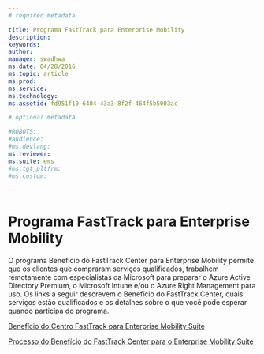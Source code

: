 ```yaml
---
# required metadata

title: Programa FastTrack para Enterprise Mobility
description:
keywords:
author: 
manager: swadhwa
ms.date: 04/28/2016
ms.topic: article
ms.prod:
ms.service:
ms.technology:
ms.assetid: fd951f10-6404-43a3-8f2f-464f5b5003ac

# optional metadata

#ROBOTS:
#audience:
#ms.devlang:
ms.reviewer: 
ms.suite: ems
#ms.tgt_pltfrm:
#ms.custom:

---
```


# Programa FastTrack para Enterprise Mobility
O programa Benefício do FastTrack Center para Enterprise Mobility permite que os clientes que compraram serviços qualificados, trabalhem remotamente com especialistas da Microsoft para preparar o Azure Active Directory Premium, o Microsoft Intune e/ou o Azure Right Management para uso. Os links a seguir descrevem o Benefício do FastTrack Center, quais serviços estão qualificados e os detalhes sobre o que você pode esperar quando participa do programa.

[Benefício do Centro FastTrack para Enterprise Mobility Suite](fasttrack-center-benefit-for-enterprise-mobility-suite-ems.md)

[Processo do Benefício do FastTrack Center para o Enterprise Mobility Suite](fasttrack-center-benefit-process-for-enterprise-mobility-suite-ems.md)





<!--HONumber=Apr16_HO4-->


